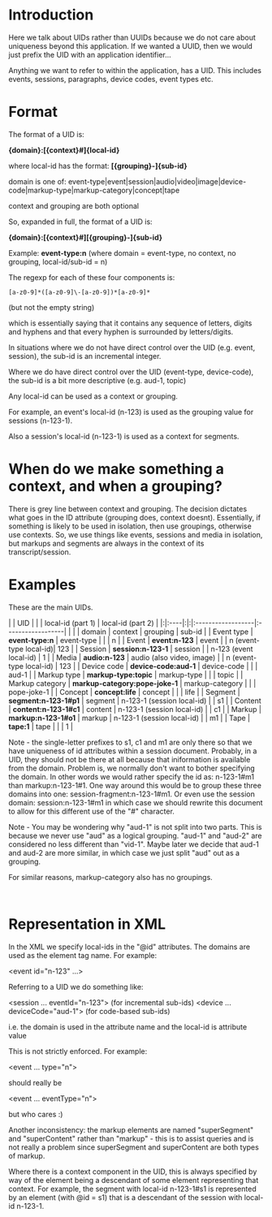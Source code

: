 # Introduction #

Here we talk about UIDs rather than UUIDs because we do not care about uniqueness beyond this application. If we wanted a UUID, then we would just prefix the UID with an application identifier...

Anything we want to refer to within the application, has a UID. This includes events, sessions, paragraphs, device codes, event types etc.

# Format #

The format of a UID is:

**{domain}:[{context}#]{local-id}**

where local-id has the format: **[{grouping}-]{sub-id}**

domain is one of: event-type|event|session|audio|video|image|device-code|markup-type|markup-category|concept|tape

context and grouping are both optional

So, expanded in full, the format of a UID is:

**{domain}:[{context}#][{grouping}-]{sub-id}**

Example: **event-type:n** (where domain = event-type, no context, no grouping, local-id/sub-id = n)

The regexp for each of these four components is:

`[a-z0-9]*([a-z0-9]\-[a-z0-9])*[a-z0-9]*`

(but not the empty string)

which is essentially saying that it contains any sequence of letters, digits and hyphens and that every hyphen is surrounded by letters/digits.

In situations where we do not have direct control over the UID (e.g. event, session), the sub-id is an incremental integer.

Where we do have direct control over the UID (event-type, device-code), the sub-id is a bit more descriptive (e.g. aud-1, topic)

Any local-id can be used as a context or grouping.

For example, an event's local-id (n-123) is used as the grouping value for sessions (n-123-1).

Also a session's local-id (n-123-1) is used as a context for segments.

# When do we make something a context, and when a grouping? #

There is grey line between context and grouping. The decision dictates what goes in the ID attribute (grouping does, context doesnt). Essentially, if something is likely to be used in isolation, then use groupings, otherwise use contexts. So, we use things like events, sessions and media in isolation, but markups and segments are always in the context of its transcript/session.

# Examples #

These are the main UIDs.

| | UID | | | local-id (part 1) | local-id (part 2) |
|:|:----|:|:|:------------------|:------------------|
|  |  | domain | context | grouping | sub-id |
| Event type | **event-type:n** | event-type |  |  | n |
| Event | **event:n-123** | event |  | n (event-type local-id)| 123 |
| Session | **session:n-123-1** | session |  | n-123 (event local-id) | 1 |
| Media | **audio:n-123** | audio (also video, image) |  | n (event-type local-id) | 123 |
| Device code | **device-code:aud-1** | device-code |  |  | aud-1 |
| Markup type | **markup-type:topic** | markup-type |  |  | topic |
| Markup category | **markup-category:pope-joke-1** | markup-category |  |  | pope-joke-1 |
| Concept | **concept:life** | concept |  |  | life |
| Segment | **segment:n-123-1#p1** | segment | n-123-1 (session local-id) |  | s1 |
| Content | **content:n-123-1#c1** | content | n-123-1 (session local-id) |  | c1 |
| Markup | **markup:n-123-1#o1** | markup | n-123-1 (session local-id) |  | m1 |
| Tape | **tape:1** | tape |  |  | 1 |

Note - the single-letter prefixes to s1, c1 and m1 are only there so that we have uniqueness of id attributes within a session document. Probably, in a UID, they should not be there at all because that iniformation is available from the domain. Problem is, we normally don't want to bother specifying the domain. In other words we would rather specify the id as: n-123-1#m1 than markup:n-123-1#1.  One way around this would be to group these three domains into one: session-fragment:n-123-1#m1.  Or even use the session domain: session:n-123-1#m1 in which case we should rewrite this document to allow for this different use of the "#" character.

Note - You may be wondering why "aud-1" is not split into two parts. This is because we never use "aud" as a logical grouping. "aud-1" and "aud-2" are considered no less different than "vid-1". Maybe later we decide that aud-1 and aud-2 are more similar, in which case we just split "aud" out as a grouping.

For similar reasons, markup-category also has no groupings.

` `

# Representation in XML #

In the XML we specify local-ids in the "@id" attributes. The domains are used as the element tag name. For example:

<event id="n-123" ...>

Referring to a UID we do something like:

<session ... eventId="n-123"> (for incremental sub-ids)
<device ... deviceCode="aud-1"> (for code-based sub-ids)

i.e. the domain is used in the attribute name and the local-id is attribute value

This is not strictly enforced. For example:

<event ... type="n">

should really be

<event ... eventType="n">

but who cares :)

Another inconsistency: the markup elements are named "superSegment" and "superContent" rather than "markup" - this is to assist queries and is not really a problem since superSegment and superContent are both types of markup.

Where there is a context component in the UID, this is always specified by way of the element being a descendant of some element representing that context. For example, the segment with local-id n-123-1#s1 is represented by an element (with @id = s1) that is a descendant of the session with local-id n-123-1.